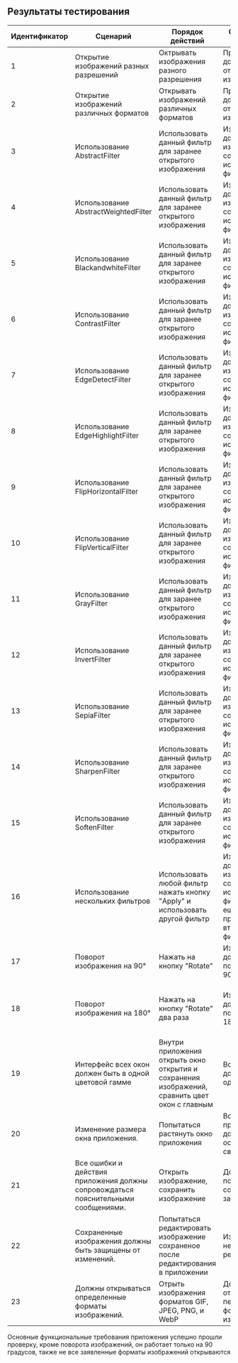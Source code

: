 ## Результаты тестирования

|Идентификатор|Сценарий |Порядок действий  |Ожидаемый результат  | Фактический результат| Оценка| 
|---|---|---|---|---|---|
|1|Открытие изображений разных разрешений|Октрывать изображения разного разрешения|Приложения должно открывать все изображения|Изображение открылось|Прошел|
|2|Открытие изображений различных форматов|Открывать изображений различных форматов|Приложения должно открывать все изображения|Изображение открылось|Прошел|
|3|Использование AbstractFilter|Использовать данный фильтр для заранее открытого изображения|Изображение должно измениться в соответствии с используемым фильтром|К изображению был применён фильтр AbstractFilter|Прошел|
|4|Использование AbstractWeightedFilter|Использовать данный фильтр для заранее открытого изображения|Изображение должно измениться в соответствии с используемым фильтром|К изображению был применён фильтр AbstractWeightedFilter|Прошел|
|5|Использование BlackandwhiteFilter|Использовать данный фильтр для заранее открытого изображения|Изображение должно измениться в соответствии с используемым фильтром|К изображению был применён фильтр BlackandwhiteFilter|Прошел|
|6|Использование ContrastFilter|Использовать данный фильтр для заранее открытого изображения|Изображение должно измениться в соответствии с используемым фильтром|К изображению был применён фильтр ContrastFilter|Прошел|
|7|Использование EdgeDetectFilter|Использовать данный фильтр для заранее открытого изображения|Изображение должно измениться в соответствии с используемым фильтром|К изображению был применён фильтр EdgeDetectFilter|Прошел|
|8|Использование EdgeHighlightFilter|Использовать данный фильтр для заранее открытого изображения|Изображение должно измениться в соответствии с используемым фильтром|К изображению был применён фильтр EdgeHighlightFilter|Прошел|
|9|Использование FlipHorizontalFilter|Использовать данный фильтр для заранее открытого изображения|Изображение должно измениться в соответствии с используемым фильтром|К изображению был применён фильтр FlipHorizontalFilter|Прошел|
|10|Использование FlipVerticalFilter|Использовать данный фильтр для заранее открытого изображения|Изображение должно измениться в соответствии с используемым фильтром|К изображению был применён фильтр FlipVerticalFilter|Прошел|
|11|Использование GrayFilter|Использовать данный фильтр для заранее открытого изображения|Изображение должно измениться в соответствии с используемым фильтром|К изображению был применён фильтр GrayFilter|Прошел|
|12|Использование InvertFilter|Использовать данный фильтр для заранее открытого изображения|Изображение должно измениться в соответствии с используемым фильтром|К изображению был применён фильтр InvertFilter|Прошел|
|13|Использование SepiaFilter|Использовать данный фильтр для заранее открытого изображения|Изображение должно измениться в соответствии с используемым фильтром|К изображению был применён фильтр SepiaFilter|Прошел|
|14|Использование SharpenFilter|Использовать данный фильтр для заранее открытого изображения|Изображение должно измениться в соответствии с используемым фильтром|К изображению был применён фильтр SharpenFilter|Прошел|
|15|Использование SoftenFilter|Использовать данный фильтр для заранее открытого изображения|Изображение должно измениться в соответствии с используемым фильтром|К изображению был применён фильтр SoftenFilter|Прошел|
|16|Использование нескольких фильтров|Использовать любой фильтр нажать кнопку "Apply" и использовать другой фильтр|Изображение должно измениться в соответствии с используемым фильтром и еще раз после применения второго фильтра|Использовался SepiaFilter и InvertFilter|Прошел|
|17|Поворот изображения на 90°|Нажать на кнопку "Rotate"|Изображение должно повернуться на 90°|Изображение перевернулось|Прошел|
|18|Поворот изображения на 180°|Нажать на кнопку "Rotate" два раза|Изображение должно повернуться на 180°|Изображение при нажатии один раз перевернулось, но при нажатии второй раз вернулось в исходное положение|Не прошел|
|19|Интерфейс всех окон должен быть в одной цветовой гамме|Внутри приложения открыть окно открытия и сохранения изображений, сравнить цвет окон с главным|Все окна должны быть одного цвета|Открытые окна одного цвета|Прошел|
|20|Изменение размера окна приложения.|Попытаться растянуть окно приложения|Все элементы приложения должны остаться на своих местах| Графический интерфейс не изменился при изменении окна|Прошел|
|21|Все ошибки и действия приложения должны сопровождаться пояснительными сообщениями.|Открыть изображение, сохранить изображение|Должно появиться сообщение о загрузке|Появилась надпись о загрузке|Прошел|
|22|Сохраненные изображения должны быть защищены от изменений.|Попытаться редактировать изображение сохраненое после редактирования в приложении|Изображение не должно редактироватся|Изображение редактируется после изменения|Не прошел|
|23|Должны открываться определенные форматы изображений.|Отрыть изображения форматов GIF, JPEG, PNG, и WebP|Должны открыться все перечисленные форматы изображений|Не открылся формат WebP|Не прошел|

 Основные функциональные требования приложения успешно прошли проверку, кроме поворота изображений, он работает только на 90 градусов, также не все заявленные форматы изображений открываются
